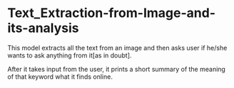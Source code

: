 # Text_Extraction-from-Image-and-its-analysis

This model extracts all the text from an image and then asks user if he/she wants to ask anything from it[as in doubt]. 

After it takes input from the user, it prints a short summary of the meaning of that keyword what it finds online.
